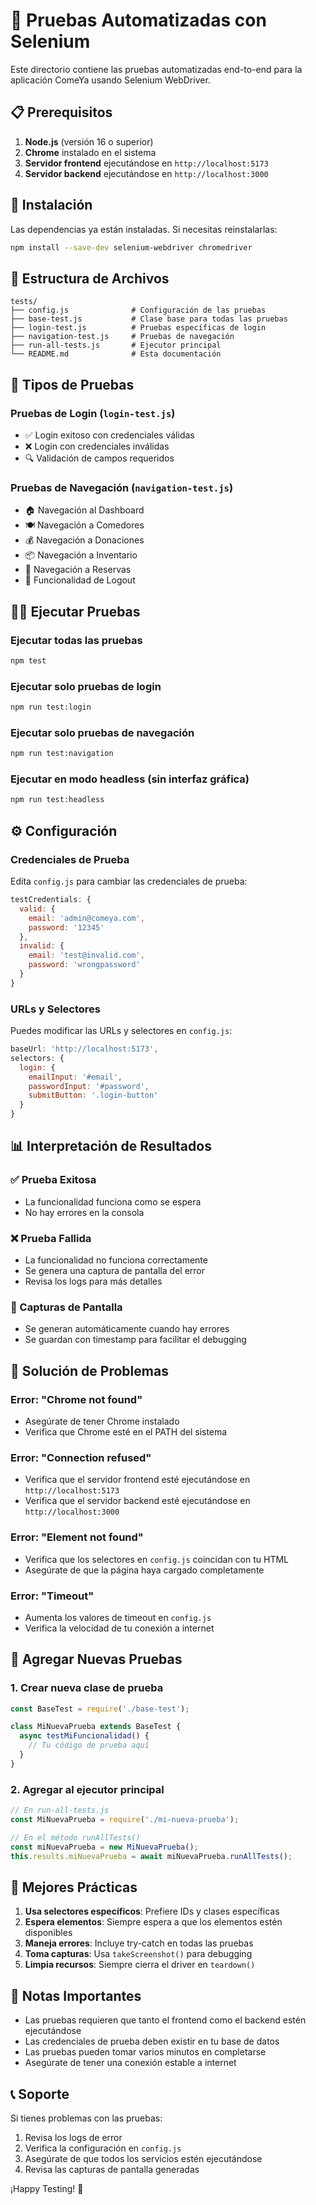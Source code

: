 # 🧪 Pruebas Automatizadas con Selenium

Este directorio contiene las pruebas automatizadas end-to-end para la aplicación ComeYa usando Selenium WebDriver.

## 📋 Prerequisitos

1. **Node.js** (versión 16 o superior)
2. **Chrome** instalado en el sistema
3. **Servidor frontend** ejecutándose en `http://localhost:5173`
4. **Servidor backend** ejecutándose en `http://localhost:3000`

## 🚀 Instalación

Las dependencias ya están instaladas. Si necesitas reinstalarlas:

```bash
npm install --save-dev selenium-webdriver chromedriver
```

## 📁 Estructura de Archivos

```
tests/
├── config.js              # Configuración de las pruebas
├── base-test.js           # Clase base para todas las pruebas
├── login-test.js          # Pruebas específicas de login
├── navigation-test.js     # Pruebas de navegación
├── run-all-tests.js       # Ejecutor principal
└── README.md              # Esta documentación
```

## 🎯 Tipos de Pruebas

### Pruebas de Login (`login-test.js`)
- ✅ Login exitoso con credenciales válidas
- ❌ Login con credenciales inválidas
- 🔍 Validación de campos requeridos

### Pruebas de Navegación (`navigation-test.js`)
- 🏠 Navegación al Dashboard
- 🍽️ Navegación a Comedores
- 💰 Navegación a Donaciones
- 📦 Navegación a Inventario
- 📅 Navegación a Reservas
- 🚪 Funcionalidad de Logout

## 🏃‍♂️ Ejecutar Pruebas

### Ejecutar todas las pruebas
```bash
npm test
```

### Ejecutar solo pruebas de login
```bash
npm run test:login
```

### Ejecutar solo pruebas de navegación
```bash
npm run test:navigation
```

### Ejecutar en modo headless (sin interfaz gráfica)
```bash
npm run test:headless
```

## ⚙️ Configuración

### Credenciales de Prueba
Edita `config.js` para cambiar las credenciales de prueba:

```javascript
testCredentials: {
  valid: {
    email: 'admin@comeya.com',
    password: '12345'
  },
  invalid: {
    email: 'test@invalid.com',
    password: 'wrongpassword'
  }
}
```

### URLs y Selectores
Puedes modificar las URLs y selectores en `config.js`:

```javascript
baseUrl: 'http://localhost:5173',
selectors: {
  login: {
    emailInput: '#email',
    passwordInput: '#password',
    submitButton: '.login-button'
  }
}
```

## 📊 Interpretación de Resultados

### ✅ Prueba Exitosa
- La funcionalidad funciona como se espera
- No hay errores en la consola

### ❌ Prueba Fallida
- La funcionalidad no funciona correctamente
- Se genera una captura de pantalla del error
- Revisa los logs para más detalles

### 📸 Capturas de Pantalla
- Se generan automáticamente cuando hay errores
- Se guardan con timestamp para facilitar el debugging

## 🔧 Solución de Problemas

### Error: "Chrome not found"
- Asegúrate de tener Chrome instalado
- Verifica que Chrome esté en el PATH del sistema

### Error: "Connection refused"
- Verifica que el servidor frontend esté ejecutándose en `http://localhost:5173`
- Verifica que el servidor backend esté ejecutándose en `http://localhost:3000`

### Error: "Element not found"
- Verifica que los selectores en `config.js` coincidan con tu HTML
- Asegúrate de que la página haya cargado completamente

### Error: "Timeout"
- Aumenta los valores de timeout en `config.js`
- Verifica la velocidad de tu conexión a internet

## 📝 Agregar Nuevas Pruebas

### 1. Crear nueva clase de prueba
```javascript
const BaseTest = require('./base-test');

class MiNuevaPrueba extends BaseTest {
  async testMiFuncionalidad() {
    // Tu código de prueba aquí
  }
}
```

### 2. Agregar al ejecutor principal
```javascript
// En run-all-tests.js
const MiNuevaPrueba = require('./mi-nueva-prueba');

// En el método runAllTests()
const miNuevaPrueba = new MiNuevaPrueba();
this.results.miNuevaPrueba = await miNuevaPrueba.runAllTests();
```

## 🎨 Mejores Prácticas

1. **Usa selectores específicos**: Prefiere IDs y clases específicas
2. **Espera elementos**: Siempre espera a que los elementos estén disponibles
3. **Maneja errores**: Incluye try-catch en todas las pruebas
4. **Toma capturas**: Usa `takeScreenshot()` para debugging
5. **Limpia recursos**: Siempre cierra el driver en `teardown()`

## 🚨 Notas Importantes

- Las pruebas requieren que tanto el frontend como el backend estén ejecutándose
- Las credenciales de prueba deben existir en tu base de datos
- Las pruebas pueden tomar varios minutos en completarse
- Asegúrate de tener una conexión estable a internet

## 📞 Soporte

Si tienes problemas con las pruebas:

1. Revisa los logs de error
2. Verifica la configuración en `config.js`
3. Asegúrate de que todos los servicios estén ejecutándose
4. Revisa las capturas de pantalla generadas

¡Happy Testing! 🎉
